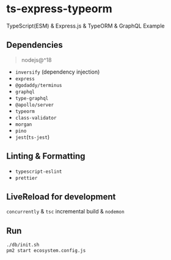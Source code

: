 # ts-express-typeorm

TypeScript(ESM) & Express.js & TypeORM & GraphQL Example

## Dependencies

> nodejs@^18

- `inversify` (dependency injection)
- `express`
- `@godaddy/terminus`
- `graphql`
- `type-graphql`
- `@apollo/server`
- `typeorm`
- `class-validator`
- `morgan`
- `pino`
- `jest`(`ts-jest`)

## Linting & Formatting

- `typescript-eslint`
- `prettier`

## LiveReload for development

`concurrently` & `tsc` incremental build & `nodemon`

## Run

```sh
./db/init.sh
pm2 start ecosystem.config.js
```

